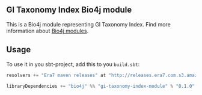 ## GI Taxonomy Index Bio4j module

This is a Bio4j module representing GI Taxonomy Index. Find more information about [Bio4j modules](https://github.com/bio4j/modules).

## Usage

To use it in you sbt-project, add this to you `build.sbt`:

```scala
resolvers += "Era7 maven releases" at "http://releases.era7.com.s3.amazonaws.com"

libraryDependencies += "bio4j" %% "gi-taxonomy-index-module" % "0.1.0"
```
